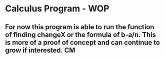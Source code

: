 # Calculus Program - WOP
## For now this program is able to run the function of finding changeX or the formula of b-a/n. This is more of a proof of concept and can continue to grow if interested. CM
